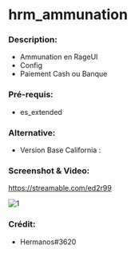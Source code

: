# hrm_ammunation

### Description:
- Ammunation en RageUI
- Config
- Paiement Cash ou Banque

### Pré-requis:
- es_extended

### Alternative:
- Version Base California : 

### Screenshot & Video:

https://streamable.com/ed2r99

![1](https://i.imgur.com/bREvUTO.png)

### Crédit:
- Hermanos#3620
